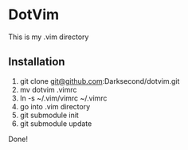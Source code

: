 DotVim
======

This is my .vim directory

Installation
------------

1. git clone git@github.com:Darksecond/dotvim.git
2. mv dotvim .vimrc
3. ln -s ~/.vim/vimrc ~/.vimrc
4. go into .vim directory
5. git submodule init
6. git submodule update

Done!
